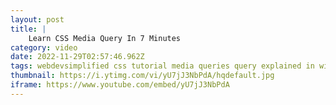 ```yaml
---
layout: post
title: |
    Learn CSS Media Query In 7 Minutes
category: video
date: 2022-11-29T02:57:46.962Z
tags: webdevsimplified css tutorial media queries query explained in width responsive design tips mobile first
thumbnail: https://i.ytimg.com/vi/yU7jJ3NbPdA/hqdefault.jpg
iframe: https://www.youtube.com/embed/yU7jJ3NbPdA
---
```

